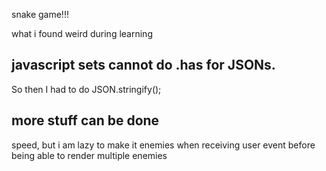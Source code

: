 snake game!!!

what i found weird during learning

## javascript sets cannot do .has for JSONs. 
So then I had to do JSON.stringify();

## more stuff can be done
speed, but i am lazy to make it 
enemies
when receiving user event before being able to render
multiple enemies